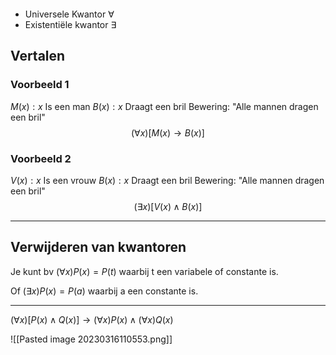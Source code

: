 ```toc
```
- Universele Kwantor $\forall$
- Existentiële kwantor $\exists$

## Vertalen
### Voorbeeld 1
$M(x): x$ Is een man
$B(x): x$ Draagt een bril
Bewering: "Alle mannen dragen een bril"
$$(\forall{x})[M(x)\rightarrow{B(x)}]$$

### Voorbeeld 2
$V(x): x$ Is een vrouw
$B(x): x$ Draagt een bril
Bewering: "Alle mannen dragen een bril"
$$(\exists{x})[V(x)\land{B(x)}]$$

---

## Verwijderen van kwantoren

Je kunt bv $(\forall{x})P(x)=P(t)$ waarbij t een variabele of constante is.

Of 
$(\exists{x})P(x)=P(a)$ waarbij a een constante is.

---

$(\forall{x})[P(x)\land{Q(x)}]\rightarrow{(\forall{x})P(x) \wedge{(\forall{x})Q(x)}}$

![[Pasted image 20230316110553.png]]